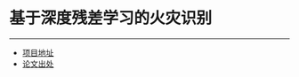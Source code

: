 # 基于深度残差学习的火灾识别

---

* [项目地址](https://github.com/DeepQuestAI/Fire-Smoke-Dataset)
* [论文出处](https://arxiv.org/abs/1512.03385)
